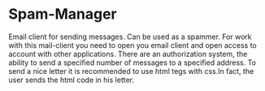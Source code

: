 # Spam-Manager
Email client for sending messages. Can be used as a spammer.
For work with this mail-client you need to open you email client and open access to account with other applications.
There are an authorization system, the ability to send a specified number of messages to a specified address.
To send a nice letter it is recommended to use html tegs with css.In fact, the user sends the html code in his letter.
